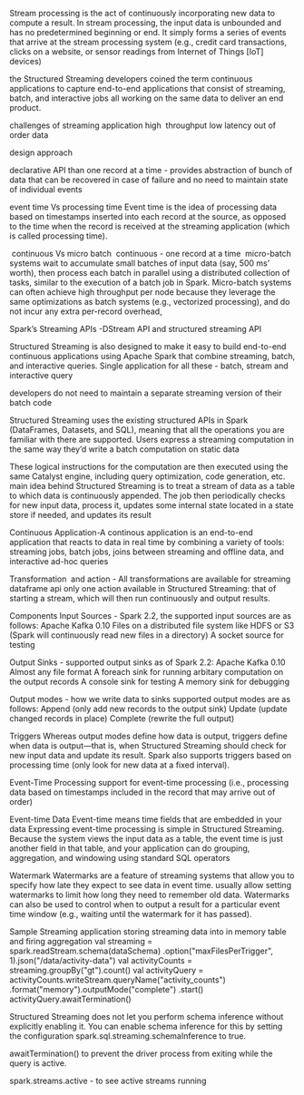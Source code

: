   
  
  Stream processing is the act of continuously incorporating new data to compute a result. In stream processing, the input data is unbounded and has no predetermined beginning or end. It simply forms a series of events that arrive at the stream processing system (e.g., credit card transactions, clicks on a website, or sensor readings from Internet of Things [IoT] devices)

 the Structured Streaming developers coined the term continuous applications to capture end-to-end applications that consist of streaming, batch, and interactive jobs all working on the same data to deliver an end product.
 
 challenges of streaming application
 high  throughput
 low latency
 out of order data
 
 
design approach 

declarative API than one record at a time - provides abstraction of bunch of data that can be recovered in case of failure and no need to maintain state of individual events

event time Vs processing time
  Event time is the idea of processing data based on timestamps inserted into each record at the source, as opposed to the time when the record is received at the streaming application (which is called processing time). 
  
  continuous Vs micro batch
  continuous - one record at a time
  micro-batch systems wait to accumulate small batches of input data (say, 500 ms’ worth), then process each batch in parallel using a distributed collection of tasks, similar to the execution of a batch job in Spark. Micro-batch systems can often achieve high throughput per node because they leverage the same optimizations as batch systems (e.g., vectorized processing), and do not incur any extra per-record overhead, 

Spark’s Streaming APIs -DStream API and structured streaming API

Structured Streaming is also designed to make it easy to build end-to-end continuous applications using Apache Spark that combine streaming, batch, and interactive queries. Single application for all these - batch, stream and interactive query


developers do not need to maintain a separate streaming version of their batch code

Structured Streaming uses the existing structured APIs in Spark (DataFrames, Datasets, and SQL), meaning that all the operations you are familiar with there are supported. Users express a streaming computation in the same way they’d write a batch computation on static data

These logical instructions for the computation are then executed using the same Catalyst engine, including query optimization, code generation, etc. 
main idea behind Structured Streaming is to treat a stream of data as a table to which data is continuously appended. The job then periodically checks for new input data, process it, updates some internal state located in a state store if needed, and updates its result

Continuous Application-A continous application is an end-to-end application that reacts to data in real time by combining a variety of tools: streaming jobs, batch jobs, joins between streaming and offline data, and interactive ad-hoc queries

Transformation  and action - 
All transformations are available for streaming dataframe api
only one action available in Structured Streaming: that of starting a stream, which will then run continuously and output results.

Components 
Input Sources - Spark 2.2, the supported input sources are as follows:
 Apache Kafka 0.10
 Files on a distributed file system like HDFS or S3 (Spark will continuously read new files in a directory)
 A socket source for testing

Output Sinks - supported output sinks as of Spark 2.2:
Apache Kafka 0.10
Almost any file format
A foreach sink for running arbitary computation on the output records
A console sink for testing
A memory sink for debugging

Output modes - how we write data to sinks
supported output modes are as follows:
Append (only add new records to the output sink)
Update (update changed records in place)
Complete (rewrite the full output)


Triggers
Whereas output modes define how data is output, triggers define when data is output—that is, when Structured Streaming should check for new input data and update its result.
Spark also supports triggers based on processing time (only look for new data at a fixed interval).

Event-Time Processing
support for event-time processing (i.e., processing data based on timestamps included in the record that may arrive out of order)

Event-time Data
Event-time means time fields that are embedded in your data
Expressing event-time processing is simple in Structured Streaming. Because the system views the input data as a table, the event time is just another field in that table, and your application can do grouping, aggregation, and windowing using standard SQL operators

Watermark
Watermarks are a feature of streaming systems that allow you to specify how late they expect to see data in event time.
usually allow setting watermarks to limit how long they need to remember old data. Watermarks can also be used to control when to output a result for a particular event time window (e.g., waiting until the watermark for it has passed).

Sample Streaming application 
storing streaming data into in memory table and firing aggregation 
val streaming = spark.readStream.schema(dataSchema) .option("maxFilesPerTrigger", 1).json("/data/activity-data")
val activityCounts = streaming.groupBy("gt").count()
val activityQuery = activityCounts.writeStream.queryName("activity_counts") .format("memory").outputMode("complete") .start()
activityQuery.awaitTermination()


Structured Streaming does not let you perform schema inference without explicitly enabling it. You can enable schema inference for this by setting the configuration spark.sql.streaming.schemaInference to true. 


awaitTermination() to prevent the driver process from exiting while the query is active.

spark.streams.active - to see active streams running

